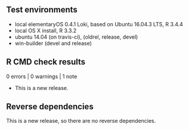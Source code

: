 ## Test environments
* local elementaryOS 0.4.1 Loki, based on Ubuntu 16.04.3 LTS, R 3.4.4
* local OS X install, R 3.3.2
* ubuntu 14.04 (on travis-ci), (oldrel, release, devel)
* win-builder (devel and release)

## R CMD check results

0 errors | 0 warnings | 1 note

* This is a new release.

## Reverse dependencies

This is a new release, so there are no reverse dependencies.

